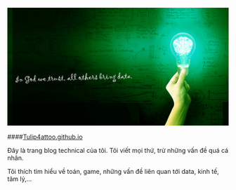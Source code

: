 ![my blog](/assets/img/data-revo.jpg)


####[Tulip4attoo.github.io](http://tulip4attoo.github.io/)

Đây là trang blog technical của tôi. Tôi viết mọi thứ, trừ những vấn đề quá cá nhân.

Tôi thích tìm hiểu về toán, game, những vấn đề liên quan tới data, kinh tế, tâm lý,... 